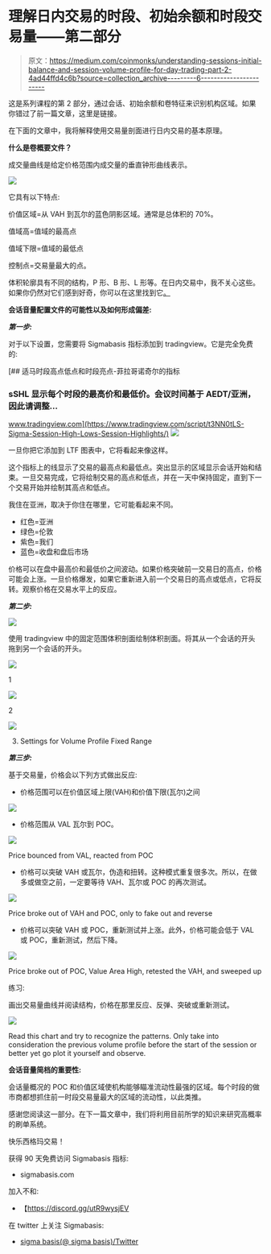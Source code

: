 # 理解日内交易的时段、初始余额和时段交易量——第二部分

> 原文：<https://medium.com/coinmonks/understanding-sessions-initial-balance-and-session-volume-profile-for-day-trading-part-2-4ad44ffd4c6b?source=collection_archive---------6----------------------->

这是系列课程的第 2 部分，通过会话、初始余额和卷特征来识别机构区域。如果你错过了前一篇文章，这里是链接。

在下面的文章中，我将解释使用交易量剖面进行日内交易的基本原理。

**什么是卷概要文件？**

成交量曲线是给定价格范围内成交量的垂直钟形曲线表示。

![](img/bf48d9cb693d7de1f40e0373f332b753.png)

它具有以下特点:

价值区域=从 VAH 到瓦尔的蓝色阴影区域。通常是总体积的 70%。

值域高=值域的最高点

值域下限=值域的最低点

控制点=交易量最大的点。

体积轮廓具有不同的结构，P 形、B 形、L 形等。在日内交易中，我不关心这些。如果你仍然对它们感到好奇，你可以在这里找到它[。](https://discord.gg/utR9wysjEV)

**会话音量配置文件的可能性以及如何形成偏差:**

***第一步:***

对于以下设置，您需要将 Sigmabasis 指标添加到 tradingview。它是完全免费的:

[](https://www.tradingview.com/script/t3NN0tLS-Sigma-Session-High-Lows-Session-Highlights/) [## 适马时段高点低点和时段亮点-菲拉哥诺奇尔的指标

### sSHL 显示每个时段的最高价和最低价。会议时间基于 AEDT/亚洲，因此请调整…

www.tradingview.com](https://www.tradingview.com/script/t3NN0tLS-Sigma-Session-High-Lows-Session-Highlights/) ![](img/fc6ae44946e0adc8484d6b42e7d01029.png)

一旦你把它添加到 LTF 图表中，它将看起来像这样。

这个指标上的线显示了交易的最高点和最低点。突出显示的区域显示会话开始和结束。一旦交易完成，它将绘制交易的高点和低点，并在一天中保持固定，直到下一个交易开始并绘制其高点和低点。

我住在亚洲，取决于你住在哪里，它可能看起来不同。

*   红色=亚洲
*   绿色=伦敦
*   紫色=我们
*   蓝色=收盘和盘后市场

价格可以在盘中最高价和最低价之间波动。如果价格突破前一交易日的高点，价格可能会上涨。一旦价格爆发，如果它重新进入前一个交易日的高点或低点，它将反转。观察价格在交易水平上的反应。

***第二步:***

![](img/0da9b45795560ffc5ceef7d0c7b78d4a.png)

使用 tradingview 中的固定范围体积剖面绘制体积剖面。将其从一个会话的开头拖到另一个会话的开头。

![](img/423bd645141711491e1c66b07102458c.png)

1

![](img/c3e2a7bc11fcfd51cf8f87d41f1bd1ef.png)

2

![](img/a6712fcbe1bbef596945d115db45263e.png)

3) Settings for Volume Profile Fixed Range

***第三步:***

基于交易量，价格会以下列方式做出反应:

*   价格范围可以在价值区域上限(VAH)和价值下限(瓦尔)之间

![](img/0c948c79618bf47d9a79414b48e218eb.png)

*   价格范围从 VAL 瓦尔到 POC。

![](img/74f991162554fb09c6c471eb2673e916.png)

Price bounced from VAL, reacted from POC

*   价格可以突破 VAH 或瓦尔，伪造和扭转。这种模式重复很多次。所以，在做多或做空之前，一定要等待 VAH、瓦尔或 POC 的再次测试。

![](img/f64421dc9af177fcd8188b9fa81418fb.png)

Price broke out of VAH and POC, only to fake out and reverse

*   价格可以突破 VAH 或 POC，重新测试并上涨。此外，价格可能会低于 VAL 或 POC，重新测试，然后下降。

![](img/9596fd924186a11f97bd136502ac92a2.png)

Price broke out of POC, Value Area High, retested the VAH, and sweeped up

练习:

画出交易量曲线并阅读结构，价格在那里反应、反弹、突破或重新测试。

![](img/944a789a9f7a2992c131ffb7e842afff.png)

Read this chart and try to recognize the patterns. Only take into consideration the previous volume profile before the start of the session or better yet go plot it yourself and observe.

**会话音量简档的重要性:**

会话量概况的 POC 和价值区域使机构能够瞄准流动性最强的区域。每个时段的做市商都想抓住前一时段交易量最大的区域的流动性，以此类推。

感谢您阅读这一部分。在下一篇文章中，我们将利用目前所学的知识来研究高概率的刷单系统。

快乐西格玛交易！

获得 90 天免费访问 Sigmabasis 指标:

*   sigmabasis.com

加入不和:

*   【https://discord.gg/utR9wysjEV 

在 twitter 上关注 Sigmabasis:

*   [sigma basis(@ sigma basis)/Twitter](https://twitter.com/sigmabasis)